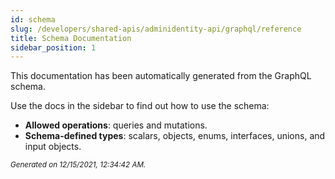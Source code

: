 ```yaml
---
id: schema
slug: /developers/shared-apis/adminidentity-api/graphql/reference
title: Schema Documentation
sidebar_position: 1
---
```


This documentation has been automatically generated from the GraphQL schema.

Use the docs in the sidebar to find out how to use the schema:

- **Allowed operations**: queries and mutations.
- **Schema-defined types**: scalars, objects, enums, interfaces, unions, and input objects.

<small><i>Generated on 12/15/2021, 12:34:42 AM.</i></small>
